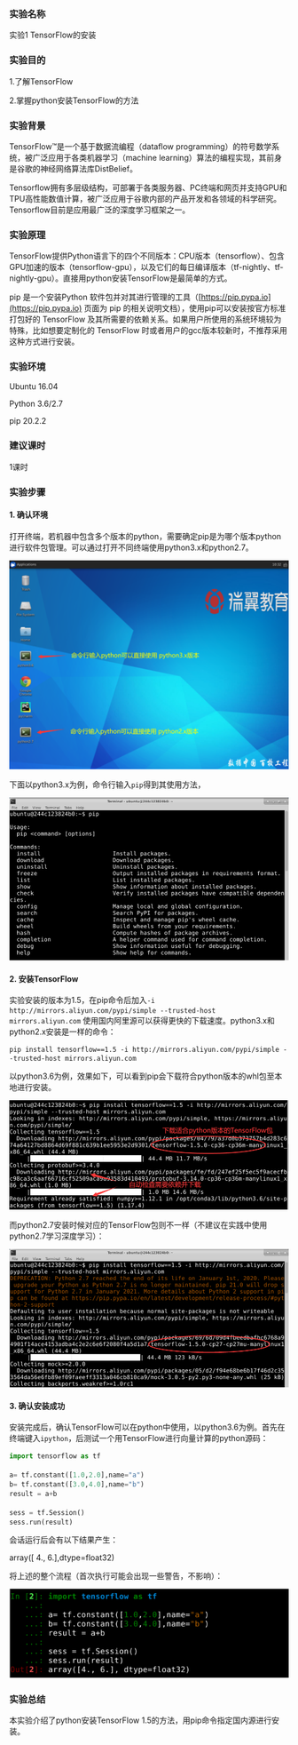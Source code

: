 ### **实验名称**

实验1 TensorFlow的安装

### **实验目的**

1.了解TensorFlow

2.掌握python安装TensorFlow的方法

### **实验背景**

TensorFlow™是一个基于数据流编程（dataflow programming）的符号数学系统，被广泛应用于各类机器学习（machine learning）算法的编程实现，其前身是谷歌的神经网络算法库DistBelief。

Tensorflow拥有多层级结构，可部署于各类服务器、PC终端和网页并支持GPU和TPU高性能数值计算，被广泛应用于谷歌内部的产品开发和各领域的科学研究。Tensorflow目前是应用最广泛的深度学习框架之一。

### **实验原理**

TensorFlow提供Python语言下的四个不同版本：CPU版本（tensorflow）、包含GPU加速的版本（tensorflow-gpu），以及它们的每日编译版本（tf-nightly、tf-nightly-gpu）。直接用python安装TensorFlow是最简单的方式。

pip 是一个安装Python 软件包并对其进行管理的工具（[https://pip.pypa.io](https://pip.pypa.io) 页面为 pip 的相关说明文档），使用pip可以安装按官方标准打包好的 TensorFlow 及其所需要的依赖关系。如果用户所使用的系统环境较为特殊，比如想要定制化的 TensorFlow 时或者用户的gcc版本较新时，不推荐采用这种方式进行安装。

### **实验环境**

Ubuntu 16.04

Python 3.6/2.7

pip 20.2.2

### **建议课时**

1课时

### **实验步骤**

#### 1\. 确认环境

打开终端，若机器中包含多个版本的python，需要确定pip是为哪个版本python进行软件包管理。可以通过打开不同终端使用python3.x和python2.7。

![terminals.png](./pic/terminals.png)

下面以python3.x为例，命令行输入`pip`得到其使用方法，

![pip.png](./pic/pip.png)

#### 2\. 安装TensorFlow

实验安装的版本为1.5，在pip命令后加入`-i http://mirrors.aliyun.com/pypi/simple --trusted-host mirrors.aliyun.com` 使用国内阿里源可以获得更快的下载速度。python3.x和python2.x安装是一样的命令：

```markup
pip install tensorflow==1.5 -i http://mirrors.aliyun.com/pypi/simple --trusted-host mirrors.aliyun.com
```

以python3.6为例，效果如下，可以看到pip会下载符合python版本的whl包至本地进行安装。

![install3.6.png](./pic/install3.6.png)

而python2.7安装时候对应的TensorFlow包则不一样（不建议在实践中使用python2.7学习深度学习）：

![install2.7.png](./pic/install2.7.png)

#### 3\. 确认安装成功

安装完成后，确认TensorFlow可以在python中使用，以python3.6为例。首先在终端键入`ipython`，后测试一个用TensorFlow进行向量计算的python源码：

```python
import tensorflow as tf

a= tf.constant([1.0,2.0],name="a")
b= tf.constant([3.0,4.0],name="b")
result = a+b

sess = tf.Session()
sess.run(result)
```

会话运行后会有以下结果产生：

array(\[ 4., 6.\],dtype=float32) 

将上述的整个流程（首次执行可能会出现一些警告，不影响）：

![tf_test.png](./pic/tf_test.png)

### **实验总结**

本实验介绍了python安装TensorFlow 1.5的方法，用pip命令指定国内源进行安装。